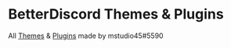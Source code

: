 # BetterDiscord Themes & Plugins
All [Themes](https://github.com/rbxlscripts/BetterDiscordThemesPlugins/tree/main/Themes) &amp; [Plugins](https://github.com/rbxlscripts/BetterDiscordThemesPlugins/tree/main/Plugins) made by mstudio45#5590
